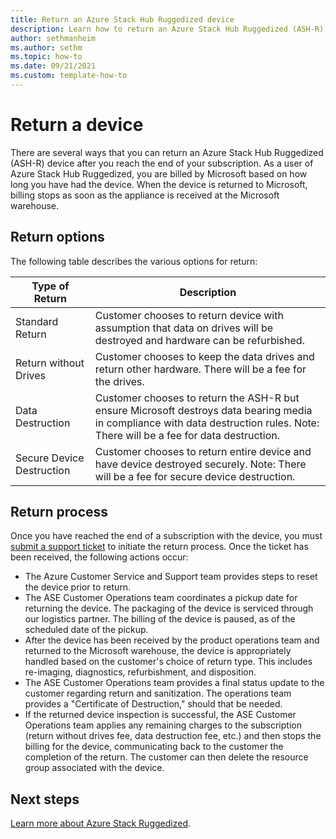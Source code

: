 ```yaml
---
title: Return an Azure Stack Hub Ruggedized device 
description: Learn how to return an Azure Stack Hub Ruggedized (ASH-R) device 
author: sethmanheim
ms.author: sethm
ms.topic: how-to 
ms.date: 09/21/2021
ms.custom: template-how-to
---
```



# Return a device

There are several ways that you can return an Azure Stack Hub Ruggedized (ASH-R) device after you reach the end of your subscription. As a user of Azure Stack Hub Ruggedized, you are billed by Microsoft based on how long you have had the device. When the device is returned to Microsoft, billing stops as soon as the appliance is received at the Microsoft warehouse.

## Return options

The following table describes the various options for return:

| Type of Return            | Description                                                                                                                                                                      |
|---------------------------|----------------------------------------------------------------------------------------------------------------------------------------------------------------------------------|
| Standard Return           | Customer chooses to return device with assumption that data on drives will be destroyed and hardware can be refurbished.                                                         |
| Return without Drives     | Customer chooses to keep the data drives and return other hardware. There will be a fee for the drives.                                                                          |
| Data Destruction          | Customer chooses to return the ASH-R but ensure Microsoft destroys data bearing media in compliance with data destruction rules. Note: There will be a fee for data destruction. |
| Secure Device Destruction | Customer chooses to return entire device and have device destroyed securely. Note: There will be a fee for secure device destruction.                                            |

## Return process

Once you have reached the end of a subscription with the device, you must [submit a support ticket](../operator/azure-stack-help-and-support-overview.md?toc=%2Fazure-stack%2Fruggedized%2Ftoc.json&bc=%2Fazure-stack%2Fbreadcrumb%2Ftoc.json) to initiate the return process. Once the ticket has been received, the following actions occur:

- The Azure Customer Service and Support team provides steps to reset the device prior to return.
- The ASE Customer Operations team coordinates a pickup date for returning the device. The packaging of the device is serviced through our logistics partner. The billing of the device is paused, as of the scheduled date of the pickup.
- After the device has been received by the product operations team and returned to the Microsoft warehouse, the device is appropriately handled based on the customer's choice of return type. This includes re-imaging, diagnostics, refurbishment, and disposition.
- The ASE Customer Operations team provides a final status update to the customer regarding return and sanitization. The operations team provides a "Certificate of Destruction," should that be needed.
- If the returned device inspection is successful, the ASE Customer Operations team applies any remaining charges to the subscription (return without drives fee, data destruction fee, etc.) and then stops the billing for the device, communicating back to the customer the completion of the return. The customer can then delete the resource group associated with the device.

## Next steps

[Learn more about Azure Stack Ruggedized](ruggedized-overview.md).
